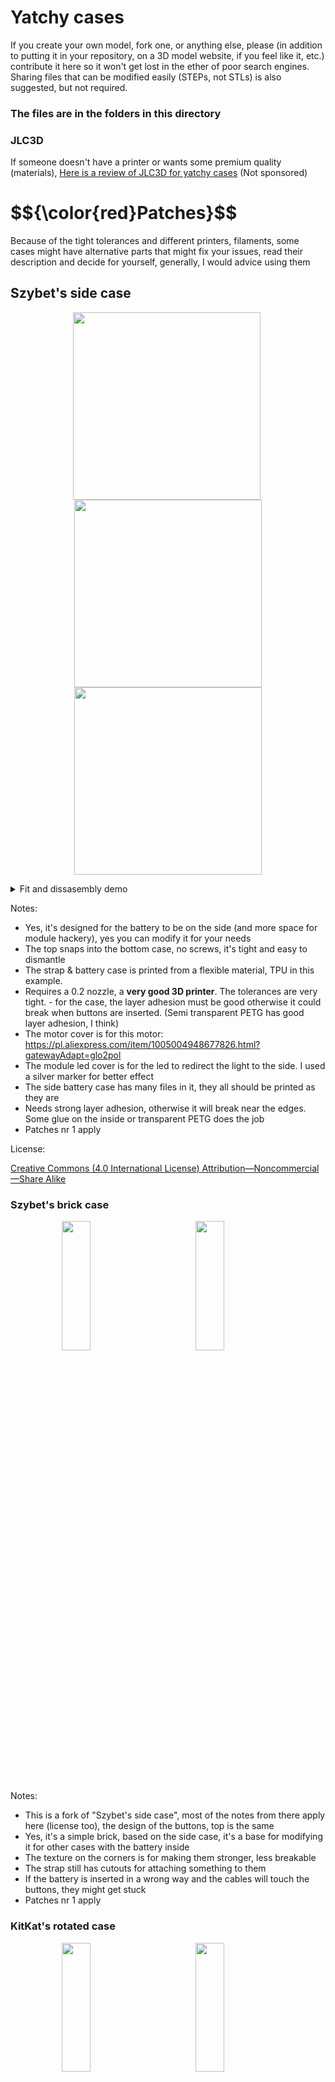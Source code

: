 # Yatchy cases
If you create your own model, fork one, or anything else, please (in addition to putting it in your repository, on a 3D model website, if you feel like it, etc.) contribute it here so it won't get lost in the ether of poor search engines. Sharing files that can be modified easily (STEPs, not STLs) is also suggested, but not required.

### The files are in the folders in this directory

### JLC3D
If someone doesn't have a printer or wants some premium quality (materials), [Here is a review of JLC3D for yatchy cases](./JLC3D.md) (Not sponsored)

<h1>$${\color{red}Patches}$$</h1>
Because of the tight tolerances and different printers, filaments, some cases might have alternative parts that might fix your issues, read their description and decide for yourself, generally, I would advice using them

## Szybet's side case
<p align="center">
  <img src="Szybet-side/img/front.jpg" width="300px" style="display:inline-block; margin-right: 5px;">
  <img src="Szybet-side/img/back.jpg" width="300px" style="display:inline-block;">
  <img src="Szybet-side/img/case.gif" width="300px" style="display:inline-block;">
</p>

<details>
<summary>Fit and dissasembly demo</summary>
  
<p align="center">

https://github.com/user-attachments/assets/d5af4c48-378c-4553-9d58-3c49acbb4d74

</p>

</details>

Notes:
- Yes, it's designed for the battery to be on the side (and more space for module hackery), yes you can modify it for your needs
- The top snaps into the bottom case, no screws, it's tight and easy to dismantle
- The strap & battery case is printed from a flexible material, TPU in this example.
- Requires a 0.2 nozzle, a **very good 3D printer**. The tolerances are very tight. - for the case, the layer adhesion must be good otherwise it could break when buttons are inserted. (Semi transparent PETG has good layer adhesion, I think)
- The motor cover is for this motor: https://pl.aliexpress.com/item/1005004948677826.html?gatewayAdapt=glo2pol
- The module led cover is for the led to redirect the light to the side. I used a silver marker for better effect
- The side battery case has many files in it, they all should be printed as they are
- Needs strong layer adhesion, otherwise it will break near the edges. Some glue on the inside or transparent PETG does the job
- Patches nr 1 apply

License:

[Creative Commons (4.0 International License) Attribution—Noncommercial—Share Alike](https://creativecommons.org/licenses/by-nc-sa/4.0/)

### Szybet's brick case
<div align="center" style="white-space: nowrap; overflow-x: auto;">
  <img src="Szybet-brick/img/front.jpg" style="width: 23%; min-width: 200px; display: inline-block; margin: 0 1%">
  <img src="Szybet-brick/img/side.jpg" style="width: 23%; min-width: 200px; display: inline-block; margin: 0 1%">
  <img src="Szybet-brick/img/top.jpg" style="width: 23%; min-width: 200px; display: inline-block; margin: 0 1%">
  <img src="Szybet-brick/img/render.jpg" style="width: 23%; min-width: 200px; display: inline-block; margin: 0 1%">
</div>

Notes:
- This is a fork of "Szybet's side case", most of the notes from there apply here (license too), the design of the buttons, top is the same
- Yes, it's a simple brick, based on the side case, it's a base for modifying it for other cases with the battery inside
- The texture on the corners is for making them stronger, less breakable
- The strap still has cutouts for attaching something to them
- If the battery is inserted in a wrong way and the cables will touch the buttons, they might get stuck
- Patches nr 1 apply

### KitKat's rotated case
<div align="center" style="white-space: nowrap; overflow-x: auto;">
  <img src="Kitkat-rotated/img/front.jpg" style="width: 23%; min-width: 200px; display: inline-block; margin: 0 1%">
  <img src="Kitkat-rotated/img/back.jpg" style="width: 23%; min-width: 200px; display: inline-block; margin: 0 1%">
  <img src="Kitkat-rotated/img/side.jpg" style="width: 23%; min-width: 200px; display: inline-block; margin: 0 1%">
  <img src="Kitkat-rotated/img/usb.jpg" style="width: 23%; min-width: 200px; display: inline-block; margin: 0 1%">
</div>
<div align="center" style="white-space: nowrap; overflow-x: auto;">
  <img src="Kitkat-rotated/img/render-1.jpg" style="width: 23%; min-width: 200px; display: inline-block; margin: 0 1%">
  <img src="Kitkat-rotated/img/render-2.jpg" style="width: 23%; min-width: 200px; display: inline-block; margin: 0 1%">
  <img src="Kitkat-rotated/img/render-3.jpg" style="width: 23%; min-width: 200px; display: inline-block; margin: 0 1%">
  <img src="Kitkat-rotated/img/render-4.jpg" style="width: 23%; min-width: 200px; display: inline-block; margin: 0 1%">
</div>

**The Images above are for the 150Mah case version**
<div align="center" style="white-space: nowrap; overflow-x: auto;">
  <img src="Kitkat-rotated/img/250mah.png" style="width: 50%; min-width: 200px; display: inline-block; margin: 0 1%">
</div>

**The Image above is for the 250 mah case version**

#### Proof of concept: Glow in the dark transparent filament (With the rotated case)
<div align="center">

https://github.com/user-attachments/assets/10055fae-86bb-440f-bbc3-9d33e8c1605a

</div>
  
- Kind of a backlight, I can read the time. It could be improved in many ways (Increase led brightness, use a reflective tape inside the case)
- The glow in the dark filament looks better in reality than on camera

Notes (About this case in general):
- The 250 mah battery is 30 x 20 x 5 mm and the 150 mah battery is 25 x 20 x 4 mm
- The strap holders on the 250 mah version are assymetric
- This is a fork of "Szybet's side case", most of the notes from there apply here (license too), the design of the buttons, top is the same
- Requires changing the config in Inkwatchy so the screen is rotated properly
- The pieces that hold the straps need to be glued onto the main body using superglue
- The strap still has cutouts for attaching something to them
- The battery fits inside but requires short wires for it to fit properly 
- The motor is attached to the inside of the case which can make it more difficult to dissasemble
- Larger USB-C plugs may not fit due to strap clearance
- case_front_v2 and better_strap_dot from patches 1 applies
- Those are pictures of a prototype
- **The buttons are objectively easier to access**
- The LED now shines outside of your wrist, not on it                                                                                                                                         

### Glaucon1984's Brick case remix
<div align="center" style="white-space: nowrap; overflow-x: auto;">
  <img src="Glaucon-brick-remix/img/img1.png" width="300px" style="display:inline-block; margin-right: 5px;">
  <img src="Glaucon-brick-remix/img/img2.png" width="300px" style="display:inline-block;">
  <img src="Glaucon-brick-remix/img/img3.jpg" width="300px" style="display:inline-block;">
  <img src="Glaucon-brick-remix/img/img4.png" width="300px" style="display:inline-block;">
</div>

Notes:
- The main purpose of this remix is to be able to use regular watch straps, make the case a bit stronger and have smoother edges, these are the main changes:
- Based on Szybet's brick case
- Made thicker walls and bottom
- Smooth edges
- Added prongs to attach a 22mm strap
  - It uses a standard 22mm watch strap, the one in the picture is this one: https://www.amazon.co.uk/dp/B0C2414BMX (nothing special about it, I think it was one of the cheapest ones)  
- Added some geometry to centre the circuit board
- The front panel hides a bit more of the bottom of the screen (you can see the picture)
- Buttons are slightly longer to account for the thicker walls in the case
- The holes for the buttons and the USB-C port are chamfered to hide the imperfection from 3D-printing supports
- The top case is slightly thicker
- The 3MF contains print settings, but just in case, it must be printed with a 0.2 mm nozzle. It's been tested only with PLA and it works great. I recommend a 0.6 mm layer heigh for precision. There's very little infill in the model but I would recommend to use gyroid at 30%. The watch case should be printed on the flat side of each part, the buttons should have this side touching the build plate:
<img width="234" height="179" alt="image" src="https://github.com/user-attachments/assets/df099669-6ca3-44b3-b57b-22a5e379447b" />

- Creator's [makerworld page](https://makerworld.com/en/@glaucon1984) and [makerworld page for this case](https://makerworld.com/en/models/1798293-yatchy-brick-case-remix)



---

### Glowy's Thicc boi  

<div align="center" style="white-space: nowrap; overflow-x: auto;">
  <img src="thiccglowb/img/Orangeonepiecestrap.jpg" width="300px" style="display:inline-block; margin-right: 5px;">
  <img src="thiccglowb/img/Frontpurplecase.jpg" width="300px" style="display:inline-block;">
  <img src="thiccglowb/img/Rearofpurplecase.jpg" width="300px" style="display:inline-block;">
  <img src="thiccglowb/img/sidepurplecase.jpg" width="300px" style="display:inline-block;">
  <img src="thiccglowb/img/Paintonsupportblockers.png" width="300px" style="display:inline-block;">
  <img src="thiccglowb/img/slicerslicedlinefiles.png" width="300px" style="display:inline-block;">
</div>

**Notes:**  
- This design was **created entirely from scratch**, not based on any previous Yatchy case or remix.  
- The **walls are thicker**, offering more protection and a sturdy feel.  
- A **light-reflecting patch** allows illumination through translucent filament — or use aluminum tape to redirect the light outward instead of into your hand.  
- The **faceplate is easily removable and customizable**, and no glue is needed during assembly.  
- Designed for **quick part swaps and battery replacements** without modifying the model.  
- The case remains **comfortable and ergonomic** despite its thicker construction.  
- The **battery compartment** fits packs up to *33.9 × 25.9 × 5.4 mm* (tested with a 250 mAh cell).  
- The case has been **impact tested** — with an acrylic faceplate, it even survived a 200 fps 1 g projectile.  
- The **strap shown** in the pictures is a *24 mm leather watch strap*,  [this one on Aliexpress](https://www.aliexpress.com/item/1005005510563576.htmlhttps://www.aliexpress.com/item/1005005510563576.html) — though any standard 24 mm strap works fine.
- For the one piece strap you can use any 22 mm x 1.6~mm thick strap [this one on Aliexpress](https://www.aliexpress.com/item/1005007712667222.htmlhttps://www.aliexpress.com/item/1005007712667222.html)

If any issues arise, or you would like to use another type of strap, feel free to reach out on Printables or Discord, glowyglowbug.  

---

**View on Printables:**  
[![Thicc Yatchy Case](https://cdn.printables.com/media/cache/model_cover/1443956/thicc-yatchy-case.png)](https://www.printables.com/model/1443956-thicc-yatchy-case)

**Watch the Demo:**  
[![Watch the Demo](https://img.youtube.com/vi/wA29wyvOd8w/hqdefault.jpg)](https://www.youtube.com/watch?v=wA29wyvOd8w)




### Case comparison
- without top case or the pieces that hold the straps

| Case                            | Height (mm) |
|---------------------------------|-------------|
| Kitkat's Rotated 250 mAh version | 10.29477    |
| Kitkat's Rotated 150 mAh version | 8.70611     |
| Szybet's Side                   | 9.55611     |
| Szybet's and Glaucon1984's Brick                  | 10.96346    |
| Glowy's Thicc Boi   | 15.3         |
